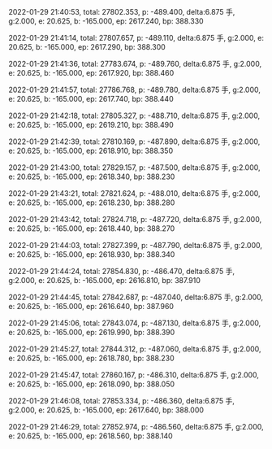 2022-01-29 21:40:53, total: 27802.353, p: -489.400, delta:6.875 手, g:2.000, e: 20.625, b: -165.000, ep: 2617.240, bp: 388.330

2022-01-29 21:41:14, total: 27807.657, p: -489.110, delta:6.875 手, g:2.000, e: 20.625, b: -165.000, ep: 2617.290, bp: 388.300

2022-01-29 21:41:36, total: 27783.674, p: -489.760, delta:6.875 手, g:2.000, e: 20.625, b: -165.000, ep: 2617.920, bp: 388.460

2022-01-29 21:41:57, total: 27786.768, p: -489.780, delta:6.875 手, g:2.000, e: 20.625, b: -165.000, ep: 2617.740, bp: 388.440

2022-01-29 21:42:18, total: 27805.327, p: -488.710, delta:6.875 手, g:2.000, e: 20.625, b: -165.000, ep: 2619.210, bp: 388.490

2022-01-29 21:42:39, total: 27810.169, p: -487.890, delta:6.875 手, g:2.000, e: 20.625, b: -165.000, ep: 2618.910, bp: 388.350

2022-01-29 21:43:00, total: 27829.157, p: -487.500, delta:6.875 手, g:2.000, e: 20.625, b: -165.000, ep: 2618.340, bp: 388.230

2022-01-29 21:43:21, total: 27821.624, p: -488.010, delta:6.875 手, g:2.000, e: 20.625, b: -165.000, ep: 2618.230, bp: 388.280

2022-01-29 21:43:42, total: 27824.718, p: -487.720, delta:6.875 手, g:2.000, e: 20.625, b: -165.000, ep: 2618.440, bp: 388.270

2022-01-29 21:44:03, total: 27827.399, p: -487.790, delta:6.875 手, g:2.000, e: 20.625, b: -165.000, ep: 2618.930, bp: 388.340

2022-01-29 21:44:24, total: 27854.830, p: -486.470, delta:6.875 手, g:2.000, e: 20.625, b: -165.000, ep: 2616.810, bp: 387.910

2022-01-29 21:44:45, total: 27842.687, p: -487.040, delta:6.875 手, g:2.000, e: 20.625, b: -165.000, ep: 2616.640, bp: 387.960

2022-01-29 21:45:06, total: 27843.074, p: -487.130, delta:6.875 手, g:2.000, e: 20.625, b: -165.000, ep: 2619.990, bp: 388.390

2022-01-29 21:45:27, total: 27844.312, p: -487.060, delta:6.875 手, g:2.000, e: 20.625, b: -165.000, ep: 2618.780, bp: 388.230

2022-01-29 21:45:47, total: 27860.167, p: -486.310, delta:6.875 手, g:2.000, e: 20.625, b: -165.000, ep: 2618.090, bp: 388.050

2022-01-29 21:46:08, total: 27853.334, p: -486.360, delta:6.875 手, g:2.000, e: 20.625, b: -165.000, ep: 2617.640, bp: 388.000

2022-01-29 21:46:29, total: 27852.974, p: -486.560, delta:6.875 手, g:2.000, e: 20.625, b: -165.000, ep: 2618.560, bp: 388.140